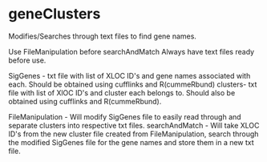 # geneClusters
Modifies/Searches through text files to find gene names.

Use FileManipulation before searchAndMatch
Always have text files ready before use.

SigGenes - txt file with list of XLOC ID's and gene names associated with each. Should be obtained using cufflinks and R(cummeRbund)
clusters- txt file with list of XlOC ID's and cluster each belongs to. Should also be obtained using cufflinks and R(cummeRbund).

FileManipulation - Will modify SigGenes file to easily read through and separate clusters into respective txt files.
searchAndMatch - Will take XLOC ID's from the new cluster file created from FileManipulation, search through the modified SigGenes file for the gene names and store them in a new txt file.


